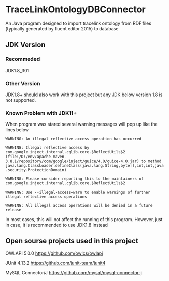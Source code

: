 # TraceLinkOntologyDBConnector
 An Java program designed to import tracelink ontology from RDF files (typically generated by fluent editor 2015) to database
## JDK Version
### Recommeded
 JDK1.8_301
### Other Version
 JDK1.8+ should also work with this project but any JDK below version 1.8 is not supported.
### Known Problem with JDK11+
 When program was stared several warning messages will pop up like the lines below

`WARNING: An illegal reflective access operation has occurred`

`WARNING: Illegal reflective access by com.google.inject.internal.cglib.core.$ReflectUtils$2 (file:/D:/env/apache-maven-3.8.1/repository/com/google/inject/guice/4.0/guice-4.0.jar) to method java.lang.ClassLoader.defineClass(java.lang.String,byte[],int,int,java.security.ProtectionDomain)`

`WARNING: Please consider reporting this to the maintainers of com.google.inject.internal.cglib.core.$ReflectUtils$2`

`WARNING: Use --illegal-access=warn to enable warnings of further illegal reflective access operations`

`WARNING: All illegal access operations will be denied in a future release`

In most cases, this will not affect the running of this program. However, just in case, it is recommended to use JDK1.8 instead
## Open sourse projects used in this project
OWLAPI 5.0.0        https://github.com/owlcs/owlapi

JUnit 4.13.2        https://github.com/junit-team/junit4

MySQL Connector/J   https://github.com/mysql/mysql-connector-j